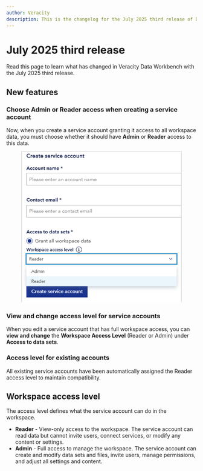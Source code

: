 ```yaml
---
author: Veracity
description: This is the changelog for the July 2025 third release of Data Workbench.
---
```


# July 2025 third release
Read this page to learn what has changed in Veracity Data Workbench with the July 2025 third release. 

## New features

### Choose Admin or Reader access when creating a service account
Now, when you create a service account granting it access to all workspace data, you must choose whether it should have **Admin** or **Reader** access to this data.

<figure>
	<img src="assets/roleselector.png"/>
</figure>

### View and change access level for service accounts
When you edit a service account that has full workspace access, you can **view and change** the **Workspace Access Level** (Reader or Admin) under **Access to data sets**.

### Access level for existing accounts
All existing service accounts have been automatically assigned the Reader access level to maintain compatibility.

## Workspace access level
The access level defines what the service account can do in the workspace.
- **Reader** - View-only access to the workspace. The service account can read data but cannot invite users, connect services, or modify any content or settings.
- **Admin** - Full access to manage the workspace. The service account can create and modify data sets and files, invite users, manage permissions, and adjust all settings and content.
